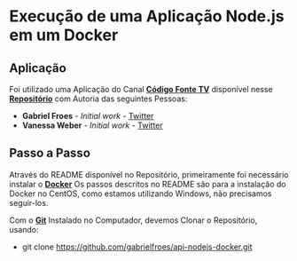 # Execução de uma Aplicação Node.js em um Docker

## Aplicação

Foi utilizado uma Aplicação do Canal **[Código Fonte TV](https://www.youtube.com/channel/UCFuIUoyHB12qpYa8Jpxoxow)** disponível nesse **[Repositório](https://github.com/gabrielfroes/api-nodejs-docker?tab=readme-ov-file)** com Autoria das seguintes Pessoas:

- **Gabriel Froes** - _Initial work_ - [Twitter](https://www.twitter.com/gabrielfroes)
- **Vanessa Weber** - _Initial work_ - [Twitter](https://www.twitter.com/nessaweberfroes)

## Passo a Passo

Através do README disponível no Repositório, primeiramente foi necessário instalar o **[Docker](https://www.docker.com/)**
Os passos descritos no README são para a instalação do Docker no CentOS, como estamos utilizando Windows, não precisamos seguir-los.

Com o **[Git](https://git-scm.com/downloads/win)** Instalado no Computador, devemos Clonar o Repositório, usando:
- git clone https://github.com/gabrielfroes/api-nodejs-docker.git